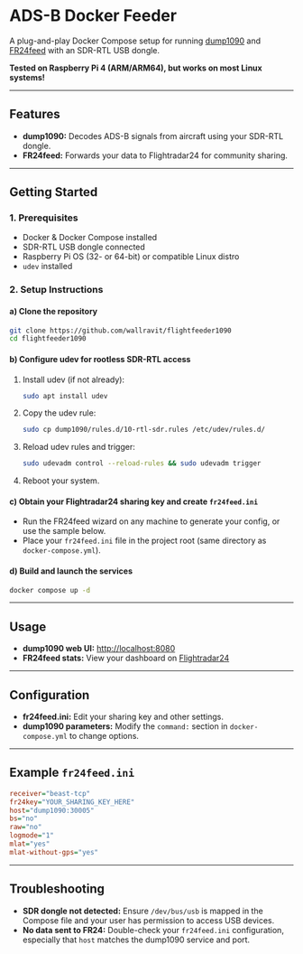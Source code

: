 # ADS-B Docker Feeder

A plug-and-play Docker Compose setup for running [dump1090](https://github.com/mutability/dump1090) and [FR24feed](https://www.flightradar24.com/share-your-data) with an SDR-RTL USB dongle.

**Tested on Raspberry Pi 4 (ARM/ARM64), but works on most Linux systems!**

---

## Features

* **dump1090:** Decodes ADS-B signals from aircraft using your SDR-RTL dongle.
* **FR24feed:** Forwards your data to Flightradar24 for community sharing.

---

## Getting Started

### 1. Prerequisites

* Docker & Docker Compose installed
* SDR-RTL USB dongle connected
* Raspberry Pi OS (32- or 64-bit) or compatible Linux distro
* `udev` installed

### 2. Setup Instructions

#### a) Clone the repository

```sh
git clone https://github.com/wallravit/flightfeeder1090
cd flightfeeder1090
```

#### b) Configure udev for rootless SDR-RTL access

1. Install udev (if not already):

   ```sh
   sudo apt install udev
   ```
2. Copy the udev rule:

   ```sh
   sudo cp dump1090/rules.d/10-rtl-sdr.rules /etc/udev/rules.d/
   ```
3. Reload udev rules and trigger:

   ```sh
   sudo udevadm control --reload-rules && sudo udevadm trigger
   ```
4. Reboot your system.

#### c) Obtain your Flightradar24 sharing key and create `fr24feed.ini`

* Run the FR24feed wizard on any machine to generate your config, or use the sample below.
* Place your `fr24feed.ini` file in the project root (same directory as `docker-compose.yml`).

#### d) Build and launch the services

```sh
docker compose up -d
```

---

## Usage

* **dump1090 web UI:** [http://localhost:8080](http://localhost:8080)
* **FR24feed stats:** View your dashboard on [Flightradar24](https://www.flightradar24.com/account/feed-stats/)

---

## Configuration

* **fr24feed.ini:** Edit your sharing key and other settings.
* **dump1090 parameters:** Modify the `command:` section in `docker-compose.yml` to change options.

---

## Example `fr24feed.ini`

```ini
receiver="beast-tcp"
fr24key="YOUR_SHARING_KEY_HERE"
host="dump1090:30005"
bs="no"
raw="no"
logmode="1"
mlat="yes"
mlat-without-gps="yes"
```

---

## Troubleshooting

* **SDR dongle not detected:**
  Ensure `/dev/bus/usb` is mapped in the Compose file and your user has permission to access USB devices.
* **No data sent to FR24:**
  Double-check your `fr24feed.ini` configuration, especially that `host` matches the dump1090 service and port.

